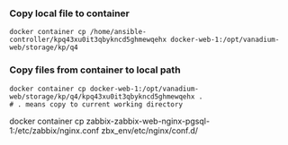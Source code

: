 ### Copy local file to container

```
docker container cp /home/ansible-controller/kpq43xu0it3qbykncd5ghmewqehx docker-web-1:/opt/vanadium-web/storage/kp/q4
```

### Copy files from container to local path

```
docker container cp docker-web-1:/opt/vanadium-web/storage/kp/q4/kpq43xu0it3qbykncd5ghmewqehx .
# . means copy to current working directory
```


docker container cp zabbix-zabbix-web-nginx-pgsql-1:/etc/zabbix/nginx.conf zbx_env/etc/nginx/conf.d/